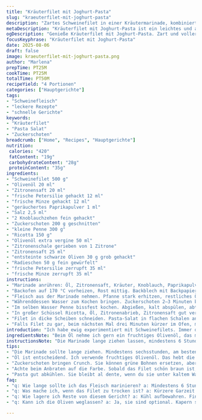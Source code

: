 ```yaml
---
title: "Kräuterfilet mit Joghurt-Pasta"
slug: "kraeuterfilet-mit-joghurt-pasta"
description: "Zartes Schweinefilet in einer Kräutermarinade, kombiniert mit einer cremigen Joghurt-Pasta-Salat-Variation. Statt grüner Bohnen nehmen wir Zuckerschoten, für mehr Crunch. Die Pasta wird durch kleine Penne ersetzt, das gibt mehr Biss. Anstelle von Feta arbeitet hier Ricotta mit, feiner, mild. Schalotte weicht Radieschen, frisch und knackig. Die Marinade bekommt noch geräuchertes Paprikapulver dazu statt Chili, gibt Wärme ohne Schärfe. Frische Minze und Petersilie müssen sein, das macht den Unterschied. Acht Stunden marinieren schadet nie, besser über Nacht. Im Ofen garen, nicht zu heiß, rosa bleibt das Ziel. Der Salat wird lauwarm serviert, passt zur zarten Textur des Fleisches. Gut abgeschmeckt, Zitronenabrieb und -saft, bringt's frisch und leicht. Ersetzt die üblichen Zutaten durch kleine, wirkungsvolle Änderungen. Mein Tipp: immer riechen – wenn der Knoblauch duftet, Fleisch rein. Gutes Timing, keine starren Minuten. Immer auf die Farbe und Haptik der Filets achten."
metaDescription: "Kräuterfilet mit Joghurt-Pasta ist ein leichtes und aromatisches Gericht. Zartes Fleisch kombiniert mit erfrischendem Salat. Ideal für besondere Anlässe."
ogDescription: "Genieße Kräuterfilet mit Joghurt-Pasta. Zart und voller Aromen; der perfekte Genuss für Feinschmecker. Frisch, leicht und kreativ zubereitet."
focusKeyphrase: "Kräuterfilet mit Joghurt-Pasta"
date: 2025-08-06
draft: false
image: kraeuterfilet-mit-joghurt-pasta.png
author: "Marlena"
prepTime: PT25M
cookTime: PT25M
totalTime: PT50M
recipeYield: "4 Portionen"
categories: ["Hauptgerichte"]
tags:
- "Schweinefleisch"
- "leckere Rezepte"
- "schnelle Gerichte"
keywords:
- "Kräuterfilet"
- "Pasta Salat"
- "Zuckerschoten"
breadcrumb: ["Home", "Recipes", "Hauptgerichte"]
nutrition: 
 calories: "420"
 fatContent: "19g"
 carbohydrateContent: "28g"
 proteinContent: "35g"
ingredients:
- "Schweinefilet 500 g"
- "Olivenöl 20 ml"
- "Zitronensaft 20 ml"
- "frische Petersilie gehackt 12 ml"
- "frische Minze gehackt 12 ml"
- "geräuchertes Paprikapulver 1 ml"
- "Salz 2,5 ml"
- "2 Knoblauchzehen fein gehackt"
- "Zuckerschoten 200 g geschnitten"
- "kleine Penne 300 g"
- "Ricotta 150 g"
- "Olivenöl extra vergine 50 ml"
- "Zitronenschale gerieben von 1 Zitrone"
- "Zitronensaft 25 ml"
- "entsteinte schwarze Oliven 30 g grob gehackt"
- "Radieschen 50 g fein gewürfelt"
- "frische Petersilie zerrupft 35 ml"
- "frische Minze zerrupft 35 ml"
instructions:
- "Marinade anrühren: Öl, Zitronensaft, Kräuter, Knoblauch, Paprikapulver, Salz in Schüssel. Fleisch darin wenden, bis es gut bedeckt. Mindestens 6 Stunden kühlen, besser über Nacht."
- "Backofen auf 170 °C vorheizen, Rost mittig. Backblech mit Backpapier auslegen."
- "Fleisch aus der Marinade nehmen. Pfanne stark erhitzen, restliches Öl dazu. Filet rundum kräftig anbraten, es soll Farbe bekommen, aber nicht verbrennen. Rundum braun nach ca. 7–10 Minuten. Dann auf Backblech legen und im Ofen 10–15 min rosa garen. Kerntemperatur ca. 56 °C. Ruhen lassen, aufwärmen fällt sonst trocken aus."
- "Währenddessen Wasser zum Kochen bringen. Zuckerschoten 2–3 Minuten blanchieren, bissfest. Abtropfen, mit kaltem Wasser abschrecken, Farbe bleibt strahlend."
- "Im selben Wasser Penne bissfest kochen. Abgießen, kalt abspülen, abtropfen lassen."
- "In großer Schüssel Ricotta, Öl, Zitronenabrieb, Zitronensaft gut verrühren. Salzen und pfeffern. Zuckerschoten, Penne, Oliven, Radieschen und Kräuter unterheben. Abschmecken, sollte frisch-säuerlich sein. Gleichmäßig vermengen, nicht matschig werden lassen."
- "Filet in dicke Scheiben schneiden. Pasta-Salat in flachen Schalen anrichten, Fleisch darauflegen. Mit weiteren frischen Kräutern bestreuen. Sofort servieren."
- "Falls Filet zu gar, beim nächsten Mal drei Minuten kürzer im Ofen, mehr auf Fingerprobe setzen. Marinade statt Olivenöl auch Walnussöl geht, bringt buttrige Note. Ricotta durch griechischen Joghurt ersetzbar, dann mehr Salz. Radieschen nimmt knackige Frische, sonst Zwiebel fein würfeln. Zuckerschoten statt Bohnen bringen besseren Biss. Wenn Pasta zu weich, Wasser weniger salzen, sonst zieht sie zu viel. Immer grob zerkleinern Kräuter, so mehr Aroma, statt zu fein hacken."
introduction: "Ich habe ewig experimentiert mit Schweinefilets. Immer diese trockenen Ränder, oder zu wenig Aroma. Dann entdeckte ich die Kombination von Minze und Petersilie in der Marinade. Dazu Zitrone, ein Hauch Knoblauch. Der Clou: geräuchertes Paprikapulver statt scharfes Chili. Man will ja kein Feuer im Mund. Dazu ein Joghurt-Ricotta-Salat mit Penne und knackigen Zuckerschoten – die frische Kräuter machen ihn richtig lebendig. Die Kombination braucht keine Eier, keine Nüsse, trotzdem cremig und vollmundig. Wichtig war für mich auch die Technik, das Fleisch nicht zu schnell zu stark zu braten. Geduld zahlt sich aus. Ein Rezept, bei dem man die Aromen riechen kann, sich aufs Schälen und Schneiden einlässt und das Ergebnis mit allen Sinnen genießt."
ingredientsNote: "Beim Öl nehme ich gern ein fruchtiges Olivenöl, das macht viel aus. Wer Minze nicht mag, kann auch Basilikum verwenden, aber nicht zu viel, sonst wird’s süß. Statt Ricotta ist griechischer Joghurt eine gute Alternative, dann Salz etwas anpassen. Für die würzige Note kann man Kapern statt Oliven nutzen, wenn sie zu salzig wirken, weglassen oder in Wasser kurz einlegen. Radieschen geben einen knackigen, frischen Kontrast, kann man aber auch durch rote Zwiebelwürfel ersetzen. Zuckerschoten behalten einen schönen Biss, sind aber Ersatz für grüne Bohnen möglich. Beim Schweinefilet lieber etwas dicker kaufen, dann kann man die Garzeit besser einschätzen und vermeidet austrocknen. Knoblauch nicht zu grob hacken, damit er gut in der Marinade durchzieht."
instructionsNote: "Die Marinade lange ziehen lassen, mindestens 6 Stunden, richtig gut über Nacht. Fleisch vor dem Braten aus dem Kühlschrank nehmen, sonst kühlt die Pfanne beim Anbraten ab. Scharf anbraten, sobald es richtig zu brutzeln beginnt, Farbe ansetzen lassen, sonst wird das Fleisch zäh. Pfanne danach nicht zu heiß lassen, backen im Ofen zu Ende. Temperatur nicht überschreiten, sonst wird alles trocken und fad. Pasta sollte unbedingt bissfest bleiben, abschrecken sofort, sonst klebt sie zusammen. Der Salat behält dann Struktur und wird nicht matschig. Frische Kräuter immer zuletzt unterheben, Kräuteröl oder Kräuterwasser macht Oberfläche glänzend, aber zu früh zugeben führt zu welkem Salat. Richtig abschmecken mit Zitronensaft und Salz, das macht den Unterschied, damit es nicht langweilig schmeckt. Das Filet vor dem Servieren 5 Minuten ruhen lassen, damit sich Säfte verteilen und nicht beim Schneiden austreten."
tips:
- "Die Marinade sollte lange ziehen. Mindestens sechsstunden, am besten über Nacht. Die Zutaten gut vermengen und Fleisch gleichmäßig wälzen. Die Aromen ziehen richtig ein."
- "Öl ist entscheidend. Ich verwende fruchtiges Olivenöl. Das hebt die Aromen an. Bei Bedarf Walnussöl für die Butternote. Achte auf die Qualität beim Öl."
- "Zuckerschoten bringen Crunch. Sie können grüne Bohnen ersetzen, aber die Textur ist wichtig. Radieschen bringen Frische. Zwiebel ist ein guter Ersatz, aber nicht gleich viel verwenden."
- "Achte beim Anbraten auf die Farbe. Sobald das Filet schön braun ist, ist es bereit für den Ofen. Überwache die Temperatur; rosa bleibt der Schlüssel."
- "Pasta gut abkühlen. Sie bleibt al dente, wenn du sie unter kaltem Wasser abschreckst. Sofort nach dem Kochen abgießen. Das sorgt für die perfekte Textur."
faq:
- "q: Wie lange sollte ich das Fleisch marinieren? a: Mindestens 6 Stunden. Besser über Nacht. Je länger, desto intensiver der Geschmack. Die Aromen entfalten sich richtig."
- "q: Was mache ich, wenn das Filet zu trocken ist? a: Kürzere Garzeit im Ofen. Fingerprobe nutzen. Temperatur beachten, weniger ist manchmal mehr. Das Filet soll saftig sein."
- "q: Wie lagere ich Reste von diesem Gericht? a: Kühl aufbewahren. Findest sie am besten im Kühlschrank. Innerhalb von 2 Tagen verbrauchen. Alternativ einfrieren, dann haltbar."
- "q: Kann ich die Oliven weglassen? a: Ja, sie sind optional. Kapern sind eine gute Alternative. Aber darauf achten, die salzige Note anzupassen."

---
```


